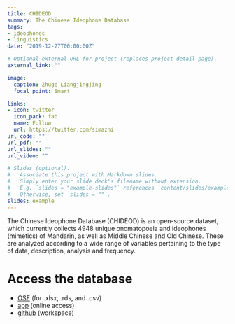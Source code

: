 ```yaml
---
title: CHIDEOD
summary: The Chinese Ideophone Database
tags:
- ideophones
- linguistics
date: "2019-12-27T00:00:00Z"

# Optional external URL for project (replaces project detail page).
external_link: ""

image:
  caption: Zhuge Liangjingjing
  focal_point: Smart

links:
- icon: twitter
  icon_pack: fab
  name: Follow
  url: https://twitter.com/simazhi
url_code: ""
url_pdf: ""
url_slides: ""
url_video: ""

# Slides (optional).
#   Associate this project with Markdown slides.
#   Simply enter your slide deck's filename without extension.
#   E.g. `slides = "example-slides"` references `content/slides/example-slides.md`.
#   Otherwise, set `slides = ""`.
slides: example
---
```



The Chinese Ideophone Database (CHIDEOD) is an open-source dataset, which currently collects 4948 unique onomatopoeia and ideophones (mimetics) of Mandarin, as well as Middle Chinese and Old Chinese. These are analyzed according to a wide range of variables pertaining to the type of data, description, analysis and frequency.

# Access the database

* [OSF](https://osf.io/kpwgf/) (for .xlsx, .rds, and .csv)
* [app](https://simazhi.shinyapps.io/chideod_appversion/) (online access)
* [github](https://github.com/simazhi/chinese_ideophone_database) (workspace)

















